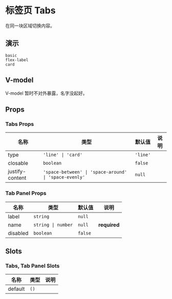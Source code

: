 # 标签页 Tabs
在同一块区域切换内容。
## 演示
```demo
basic
flex-label
card
```
## V-model
V-model 暂时不对外暴露，名字没起好。

## Props
### Tabs Props
|名称|类型|默认值|说明|
|-|-|-|-|
|type|`'line' \| 'card'`|`'line'`||
|closable|`boolean`|`false`||
|justify-content|`'space-between' \| 'space-around' \| 'space-evenly'`|`null`||

### Tab Panel Props
|名称|类型|默认值|说明|
|-|-|-|-|
|label|`string`|`null`||
|name|`string \| number`|`null`|**required**|
|disabled|`boolean`|`false`||

## Slots
### Tabs, Tab Panel Slots
|名称|类型|说明|
|-|-|-|
|default|`()`||